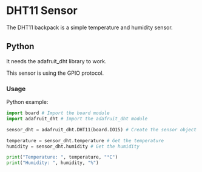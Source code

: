 # DHT11 Sensor

The DHT11 backpack is a simple temperature and humidity sensor.

## Python

It needs the adafruit_dht library to work.

This sensor is using the GPIO protocol.

### Usage

Python example:

```python
import board # Import the board module
import adafruit_dht # Import the adafruit_dht module

sensor_dht = adafruit_dht.DHT11(board.IO15) # Create the sensor object

temperature = sensor_dht.temperature # Get the temperature
humidity = sensor_dht.humidity # Get the humidity

print("Temperature: ", temperature, "°C")
print("Humidity: ", humidity, "%")
```